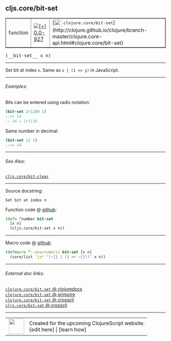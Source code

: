 ## cljs.core/bit-set



 <table border="1">
<tr>
<td>function</td>
<td><a href="https://github.com/cljsinfo/cljs-api-docs/tree/0.0-927"><img valign="middle" alt="[+] 0.0-927" title="Added in 0.0-927" src="https://img.shields.io/badge/+-0.0--927-lightgrey.svg"></a> </td>
<td>
[<img height="24px" valign="middle" src="http://i.imgur.com/1GjPKvB.png"> <samp>clojure.core/bit-set</samp>](http://clojure.github.io/clojure/branch-master/clojure.core-api.html#clojure.core/bit-set)
</td>
</tr>
</table>


 <samp>
(__bit-set__ x n)<br>
</samp>

---

Set bit at index `n`.  Same as `x | (1 << y)` in JavaScript.

---

###### Examples:

Bits can be entered using radix notation:

```clj
(bit-set 2r1100 1)
;;=> 14
;; 14 = 2r1110
```

Same number in decimal:

```clj
(bit-set 12 1)
;;=> 14
```

---

###### See Also:

[`cljs.core/bit-clear`](cljs.core_bit-clear.md)<br>

---


Source docstring:

```
Set bit at index n
```


Function code @ [github](https://github.com/clojure/clojurescript/blob/r2080/src/cljs/cljs/core.cljs#L1712-L1715):

```clj
(defn ^number bit-set
  [x n]
  (cljs.core/bit-set x n))
```

<!--
Repo - tag - source tree - lines:

 <pre>
clojurescript @ r2080
└── src
    └── cljs
        └── cljs
            └── <ins>[core.cljs:1712-1715](https://github.com/clojure/clojurescript/blob/r2080/src/cljs/cljs/core.cljs#L1712-L1715)</ins>
</pre>

-->

---

Macro code @ [github](https://github.com/clojure/clojurescript/blob/r2080/src/clj/cljs/core.clj#L513-L514):

```clj
(defmacro ^::ana/numeric bit-set [x n]
  (core/list 'js* "(~{} | (1 << ~{}))" x n))
```

<!--
Repo - tag - source tree - lines:

 <pre>
clojurescript @ r2080
└── src
    └── clj
        └── cljs
            └── <ins>[core.clj:513-514](https://github.com/clojure/clojurescript/blob/r2080/src/clj/cljs/core.clj#L513-L514)</ins>
</pre>
-->

---


###### External doc links:

[`clojure.core/bit-set` @ clojuredocs](http://clojuredocs.org/clojure.core/bit-set)<br>
[`clojure.core/bit-set` @ grimoire](http://conj.io/store/v1/org.clojure/clojure/1.7.0-beta3/clj/clojure.core/bit-set/)<br>
[`clojure.core/bit-set` @ crossclj](http://crossclj.info/fun/clojure.core/bit-set.html)<br>
[`cljs.core/bit-set` @ crossclj](http://crossclj.info/fun/cljs.core.cljs/bit-set.html)<br>

---

 <table>
<tr><td>
<img valign="middle" align="right" width="48px" src="http://i.imgur.com/Hi20huC.png">
</td><td>
Created for the upcoming ClojureScript website.<br>
[edit here] | [learn how]
</td></tr></table>

[edit here]:https://github.com/cljsinfo/cljs-api-docs/blob/master/cljsdoc/cljs.core_bit-set.cljsdoc
[learn how]:https://github.com/cljsinfo/cljs-api-docs/wiki/cljsdoc-files

<!--

This information was too distracting to show to readers, but I'll leave it
commented here since it is helpful to:

- pretty-print the data used to generate this document
- and show how to retrieve that data



The API data for this symbol:

```clj
{:description "Set bit at index `n`.  Same as `x | (1 << y)` in JavaScript.",
 :return-type number,
 :ns "cljs.core",
 :name "bit-set",
 :signature ["[x n]"],
 :history [["+" "0.0-927"]],
 :type "function",
 :related ["cljs.core/bit-clear"],
 :full-name-encode "cljs.core_bit-set",
 :source {:code "(defn ^number bit-set\n  [x n]\n  (cljs.core/bit-set x n))",
          :title "Function code",
          :repo "clojurescript",
          :tag "r2080",
          :filename "src/cljs/cljs/core.cljs",
          :lines [1712 1715]},
 :extra-sources [{:code "(defmacro ^::ana/numeric bit-set [x n]\n  (core/list 'js* \"(~{} | (1 << ~{}))\" x n))",
                  :title "Macro code",
                  :repo "clojurescript",
                  :tag "r2080",
                  :filename "src/clj/cljs/core.clj",
                  :lines [513 514]}],
 :examples [{:id "6a8a49",
             :content "Bits can be entered using radix notation:\n\n```clj\n(bit-set 2r1100 1)\n;;=> 14\n;; 14 = 2r1110\n```\n\nSame number in decimal:\n\n```clj\n(bit-set 12 1)\n;;=> 14\n```"}],
 :full-name "cljs.core/bit-set",
 :clj-symbol "clojure.core/bit-set",
 :docstring "Set bit at index n"}

```

Retrieve the API data for this symbol:

```clj
;; from Clojure REPL
(require '[clojure.edn :as edn])
(-> (slurp "https://raw.githubusercontent.com/cljsinfo/cljs-api-docs/catalog/cljs-api.edn")
    (edn/read-string)
    (get-in [:symbols "cljs.core/bit-set"]))
```

-->
